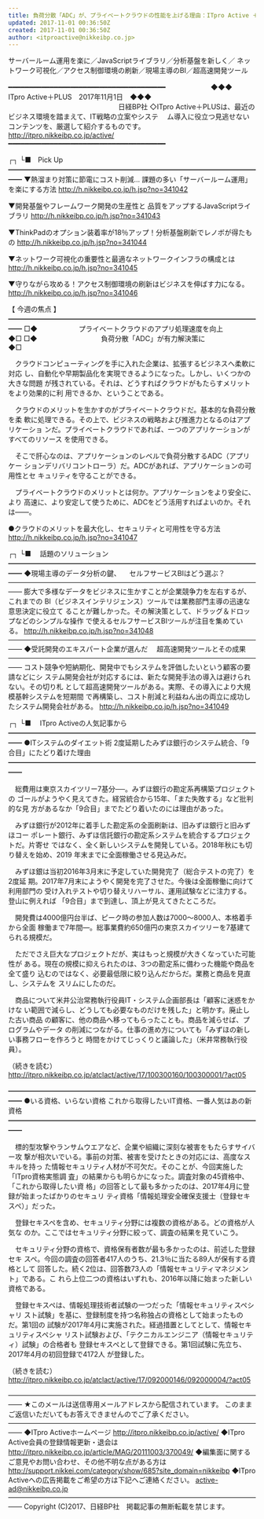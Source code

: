 ```yaml
---
title: 負荷分散「ADC」が、プライベートクラウドの性能を上げる理由：ITpro Active ＋PLUS
updated: 2017-11-01 00:36:50Z
created: 2017-11-01 00:36:50Z
author: <itproactive@nikkeibp.co.jp>
---
```


サーバールーム運用を楽に／JavaScriptライブラリ／分析基盤を新しく／
ネットワーク可視化／アクセス制御環境の刷新／現場主導のBI／超高速開発ツール

━━━━━━━━━━━━━━━━━━━━━━━━━━━━━━━━━━━━━━
　　　　　　 ◆◆◆　ITpro Active＋PLUS　2017年11月1日　◆◆◆
　　　　　　　　　　　　　　　　日経BP社
◇ITpro Active＋PLUSは、最近のビジネス環境を踏まえて、IT戦略の立案やシステ
　ム導入に役立つ見逃せないコンテンツを、厳選して紹介するものです。
　　　　　　　　　　 http://itpro.nikkeibp.co.jp/active/
━━━━━━━━━━━━━━━━━━━━━━━━━━━━━━━━━━━━━━

┌┐
└■　Pick Up
━━━━━━━━━━━━━━━━━━━━━━━━━━━━━━━━━━━━━━
▼熱溜まり対策に節電にコスト削減…
課題の多い「サーバールーム運用」を楽にする方法
http://h.nikkeibp.co.jp/h.jsp?no=341042

▼開発基盤やフレームワーク開発の生産性と
品質をアップするJavaScriptライブラリ
http://h.nikkeibp.co.jp/h.jsp?no=341043

▼ThinkPadのオプション装着率が18％アップ！分析基盤刷新でレノボが得たもの
http://h.nikkeibp.co.jp/h.jsp?no=341044

▼ネットワーク可視化の重要性と最適なネットワークインフラの構成とは
http://h.nikkeibp.co.jp/h.jsp?no=341045

▼守りながら攻める！アクセス制御環境の刷新はビジネスを伸ばす力になる。
http://h.nikkeibp.co.jp/h.jsp?no=341046

【 今週の焦点 】
━━━━━━━━━━━━━━━━━━━━━━━━━━━━━━━━━━━━━━
□◆　　　　　　プライベートクラウドのアプリ処理速度を向上　　　　　　　◆□
□◆　　　　　　　　　 負荷分散「ADC」が有力解決策に　　　　　　　　　　◆□

　クラウドコンピューティングを手に入れた企業は、拡張するビジネスへ柔軟に対応
し、自動化や早期製品化を実現できるようになった。しかし、いくつかの大きな問題
が残されている。それは、どうすればクラウドがもたらすメリットをより効果的に利
用できるか、ということである。

　クラウドのメリットを生かすのがプライベートクラウドだ。基本的な負荷分散を柔
軟に処理できる。その上で、ビジネスの戦略および推進力となるのはアプリケーショ
ンだ。プライベートクラウドであれば、一つのアプリケーションがすべてのリソース
を使用できる。

　そこで肝心なのは、アプリケーションのレベルで負荷分散するADC（アプリケー
ションデリバリコントローラ）だ。ADCがあれば、アプリケーションの可用性とセ
キュリティを守ることができる。

　プライベートクラウドのメリットとは何か。アプリケーションをより安全に、より
高速に、より安定して使うために、ADCをどう活用すればよいのか。それは——。

●クラウドのメリットを最大化し、セキュリティと可用性を守る方法
http://h.nikkeibp.co.jp/h.jsp?no=341047

┌┐
└■　 話題のソリューション
━━━━━━━━━━━━━━━━━━━━━━━━━━━━━━━━━━━━━━
◆現場主導のデータ分析の鍵、
　セルフサービスBIはどう選ぶ？
——————————————————————————————————————
膨大で多様なデータをビジネスに生かすことが企業競争力を左右するが、これまでの
BI（ビジネスインテリジェンス）ツールでは業務部門主導の迅速な意思決定に役立て
ることが難しかった。その解決策として、ドラッグ＆ドロップなどのシンプルな操作
で使えるセルフサービスBIツールが注目を集めている。
http://h.nikkeibp.co.jp/h.jsp?no=341048
——————————————————————————————————————
◆受託開発のエキスパート企業が選んだ
　超高速開発ツールとその成果
——————————————————————————————————————
コスト競争や短納期化、開発中でもシステムを評価したいという顧客の要請などにシ
ステム開発会社が対応するには、新たな開発手法の導入は避けられない。その切り札
として超高速開発ツールがある。実際、その導入により大規模基幹システムを短期間
で再構築し、コスト削減と利益ねん出の両立に成功したシステム開発会社がある。
http://h.nikkeibp.co.jp/h.jsp?no=341049

┌┐
└■　 ITpro Activeの人気記事から
━━━━━━━━━━━━━━━━━━━━━━━━━━━━━━━━━━━━━━
●ITシステムのダイエット術
2度延期したみずほ銀行のシステム統合、「9合目」にたどり着けた理由
━━━━━━━━━━━━━━━━━━━━━━━━━━━━━━━━━━━━━━

　総費用は東京スカイツリー7基分──。みずほ銀行の勘定系再構築プロジェクトの
ゴールがようやく見えてきた。経営統合から15年、「また失敗する」など批判的な見
方があるなか「9合目」までたどり着いたのには理由があった。

　みずほ銀行が2012年に着手した勘定系の全面刷新は、旧みずほ銀行と旧みずほコー
ポレート銀行、みずほ信託銀行の勘定系システムを統合するプロジェクトだ。片寄せ
ではなく、全く新しいシステムを開発している。2018年秋にも切り替えを始め、2019
年末までに全面稼働させる見込みだ。

　みずほ銀は当初2016年3月末に予定していた開発完了（総合テストの完了）を2度延
期。2017年7月末にようやく開発を完了させた。今後は全面稼働に向けて利用部門の
受け入れテストや切り替えリハーサル、運用試験などに注力する。登山に例えれば
「9合目」まで到達し、頂上が見えてきたところだ。

　開発費は4000億円台半ば、ピーク時の参加人数は7000〜8000人、本格着手から全面
稼働まで7年間—。総事業費約650億円の東京スカイツリーを7基建てられる規模だ。

　ただでさえ巨大なプロジェクトだが、実はもっと規模が大きくなっていた可能性が
ある。現在の規模に抑えられたのは、3つの勘定系に備わった機能や商品を全て盛り
込むのではなく、必要最低限に絞り込んだからだ。業務と商品を見直し、システムを
スリムにしたのだ。

　商品について米井公治常務執行役員IT・システム企画部長は「顧客に迷惑をかけな
い範囲で減らし、どうしても必要なものだけを残した」と明かす。廃止した古い商品
の顧客に、他の商品へ移ってもらったことも。商品を減らせば、プログラムやデータ
の削減につながる。仕事の進め方についても「みずほの新しい事務フローを作ろうと
時間をかけてじっくりと議論した」（米井常務執行役員）。

（続きを読む）
http://itpro.nikkeibp.co.jp/atclact/active/17/100300160/100300001/?act05

━━━━━━━━━━━━━━━━━━━━━━━━━━━━━━━━━━━━━━
●いる資格、いらない資格
これから取得したいIT資格、一番人気はあの新資格
━━━━━━━━━━━━━━━━━━━━━━━━━━━━━━━━━━━━━━

　標的型攻撃やランサムウエアなど、企業や組織に深刻な被害をもたらすサイバー攻
撃が相次いでいる。事前の対策、被害を受けたときの対応には、高度なスキルを持っ
た情報セキュリティ人材が不可欠だ。そのことが、今回実施した「ITpro資格実態調
査」の結果からも明らかになった。調査対象の45資格中、「これから取得したい資
格」の回答として最も多かったのは、2017年4月に登録が始まったばかりのセキュリ
ティ資格「情報処理安全確保支援士（登録セキスペ）」だった。

　登録セキスペを含め、セキュリティ分野には複数の資格がある。どの資格が人気な
のか。ここではセキュリティ分野に絞って、調査の結果を見ていこう。

　セキュリティ分野の資格で、資格保有者数が最も多かったのは、前述した登録セキ
スペ。今回の調査の回答者417人のうち、21.3％に当たる89人が保有する資格として
回答した。続く2位は、回答数73人の「情報セキュリティマネジメント」である。こ
れら上位二つの資格はいずれも、2016年以降に始まった新しい資格である。

　登録セキスペは、情報処理技術者試験の一つだった「情報セキュリティスペシャリ
スト試験」を基に、登録制度を持つ名称独占の資格として始まったものだ。第1回の
試験が2017年4月に実施された。経過措置としてとして、情報セキュリティスペシャ
リスト試験および、「テクニカルエンジニア（情報セキュリティ）試験」の合格者も
登録セキスペとして登録できる。第1回試験に先立ち、2017年4月の初回登録で4172人
が登録した。

（続きを読む）
http://itpro.nikkeibp.co.jp/atclact/active/17/092000146/092000004/?act05

——————————————————————————————————————
★このメールは送信専用メールアドレスから配信されています。
このままご返信いただいてもお答えできませんのでご了承ください。
——————————————————————————————————————
◆ITpro Activeホームページ
http://itpro.nikkeibp.co.jp/active/
◆ITpro Active会員の登録情報更新・退会は
http://itpro.nikkeibp.co.jp/article/MAG/20111003/370049/
◆編集面に関するご意見やお問い合わせ、その他不明な点がある方は
http://support.nikkei.com/category/show/685?site_domain=nikkeibp
◆ITpro Activeへの広告掲載をご希望の方は下記へご連絡ください。
[active-ad@nikkeibp.co.jp](mailto:active-ad@nikkeibp.co.jp)
——————————————————————————————————————
Copyright (C)2017、日経BP社　掲載記事の無断転載を禁じます。
